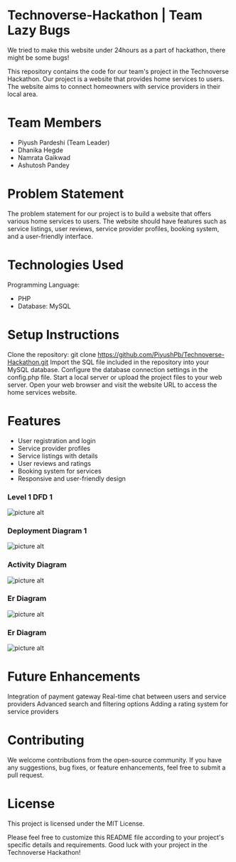# Technoverse-Hackathon | Team Lazy Bugs
We tried to make this website under 24hours as a part of hackathon, there might be some bugs!

This repository contains the code for our team's project in the Technoverse Hackathon. Our project is a website that provides home services to users. The website aims to connect homeowners with service providers in their local area.

# Team Members

 * Piyush Pardeshi (Team Leader)
 * Dhanika Hegde
 * Namrata Gaikwad
 * Ashutosh Pandey
          
# Problem Statement
The problem statement for our project is to build a website that offers various home services to users. The website should have features such as service listings, user reviews, service provider profiles, booking system, and a user-friendly interface.

# Technologies Used
Programming Language: 
* PHP
* Database: MySQL
# Setup Instructions
Clone the repository: git clone https://github.com/PiyushPb/Technoverse-Hackathon.git
Import the SQL file included in the repository into your MySQL database.
Configure the database connection settings in the config.php file.
Start a local server or upload the project files to your web server.
Open your web browser and visit the website URL to access the home services website.

# Features
* User registration and login
* Service provider profiles
* Service listings with details
* User reviews and ratings
* Booking system for services
* Responsive and user-friendly design

### Level 1 DFD 1 ###
![picture alt](https://i.ibb.co/qpymY6v/Whats-App-Image-2023-06-25-at-10-55-14.jpg "Level 1 DFD 1")

### Deployment Diagram 1 ###
![picture alt](https://i.ibb.co/M9TWSG9/Whats-App-Image-2023-06-25-at-10-54-27.jpg)

### Activity Diagram ###
![picture alt](https://i.ibb.co/dQPdV81/Whats-App-Image-2023-06-25-at-10-53-50.jpg)

### Er Diagram ###
![picture alt](https://i.ibb.co/CWNrBBp/Whats-App-Image-2023-06-25-at-11-05-43.jpg)

### Er Diagram ###
![picture alt](https://i.ibb.co/BBVT0nQ/tempsnip.png)

# Future Enhancements
Integration of payment gateway
Real-time chat between users and service providers
Advanced search and filtering options
Adding a rating system for service providers

# Contributing
We welcome contributions from the open-source community. If you have any suggestions, bug fixes, or feature enhancements, feel free to submit a pull request.

# License
This project is licensed under the MIT License.

Please feel free to customize this README file according to your project's specific details and requirements. Good luck with your project in the Technoverse Hackathon!
